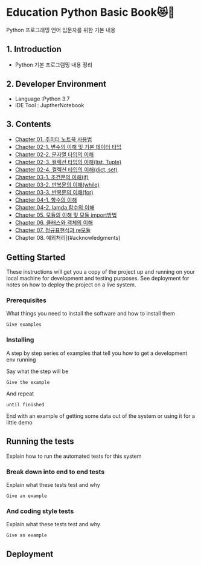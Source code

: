 # Education Python Basic Book:heart_eyes_cat:🧙

Python 프로그래밍 언어 입문자를 위한 기본 내용

## 1. Introduction
  - Python 기본 프로그램밍 내용 정리

## 2. Developer Environment
  - Language :Python 3.7
  - IDE Tool : JuptherNotebook



## 3. Contents
  - [Chapter 01. 주피터 노트북 사용법](#getting-started)
  - [Chapter 02-1. 변수의 이해 및 기본 데이터 타입](#running-the-tests)
  - [Chapter 02-2. 문자열 타입의 이해](#deployment)
  - [Chapter 02-3. 컬렉션 타입의 이해(list, Tuple)](#built-with)
  - [Chapter 02-4. 컬렉션 타입의 이해(dict, set)](#built-with)
  - [Chapter 03-1. 조건문의 이해(if)](#built-with)
  - [Chapter 03-2. 반복문의 이해(while)](#contributing)
  - [Chapter 03-3. 반복문의 이해(for)](#versioning)
  - [Chapter 04-1. 함수의 이해](#authors)
  - [Chapter 04-2. lamda 함수의 이해](#license)
  - [Chapter 05. 모듈의 이해 및 모듈 import방법](#acknowledgments)
  - [Chapter 06. 클래스와 객체의 이해](#acknowledgments)
  - [Chapter 07. 정규표현식과 re모듈](#acknowledgments)
  - Chapter 08. 예외처리](#acknowledgments)
  
  
## Getting Started

These instructions will get you a copy of the project up and running on
your local machine for development and testing purposes. See deployment
for notes on how to deploy the project on a live system.

### Prerequisites

What things you need to install the software and how to install them

    Give examples

### Installing

A step by step series of examples that tell you how to get a development
env running

Say what the step will be

    Give the example

And repeat

    until finished

End with an example of getting some data out of the system or using it
for a little demo

## Running the tests

Explain how to run the automated tests for this system

### Break down into end to end tests

Explain what these tests test and why

    Give an example

### And coding style tests

Explain what these tests test and why

    Give an example

## Deployment
